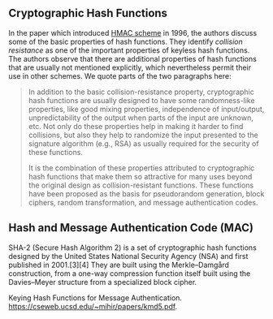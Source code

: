 ## Cryptographic Hash Functions

In the paper which introduced [HMAC scheme](#key-hash-funcs-msg-auth-bellare) in 1996, the authors discuss some of the basic properties of hash functions. They identify *collision resistance* as one of the important properties of keyless hash functions. The authors observe that there are additional properties of hash functions that are usually not mentioned explicitly, which nevertheless permit their use in other schemes. We quote parts of the two paragraphs here:

<blockquote>
In addition to the basic collision-resistance property, cryptographic hash functions are usually designed to have some randomness-like properties, like good mixing properties, independence of input/output, unpredictability of the output when parts of the input are unknown, etc. Not only do these properties help in making it harder to find collisions, but also they help to randomize the input presented to the signature algorithm (e.g., RSA) as usually required for the security of these functions.

<br>

It is the combination of these properties attributed to cryptographic hash functions that make them so attractive for many uses beyond the original design as collision-resistant functions. These functions have been proposed as the basis for pseudorandom generation, block ciphers, random transformation, and message authentication codes.
</blockquote>


## Hash and Message Authentication Code (MAC)
SHA-2 (Secure Hash Algorithm 2) is a set of cryptographic hash functions designed by the United States National Security Agency (NSA) and first published in 2001.[3][4] They are built using the Merkle–Damgård construction, from a one-way compression function itself built using the Davies–Meyer structure from a specialized block cipher.

<a id="key-hash-funcs-msg-auth-bellare"></a>
Keying Hash Functions for Message Authentication. https://cseweb.ucsd.edu/~mihir/papers/kmd5.pdf.